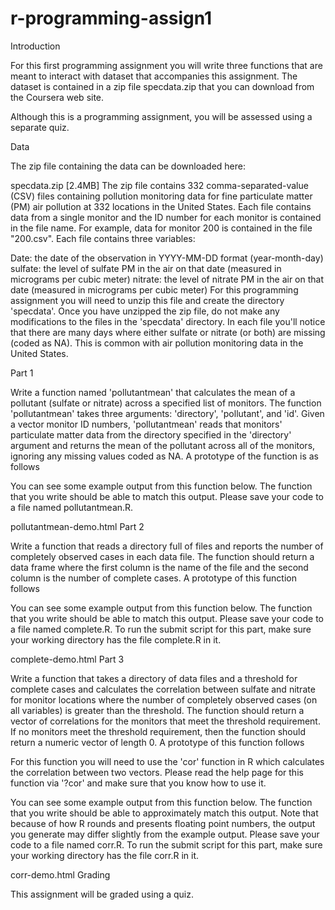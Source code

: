 # r-programming-assign1
Introduction

For this first programming assignment you will write three functions that are meant to interact with dataset that accompanies this assignment. The dataset is contained in a zip file specdata.zip that you can download from the Coursera web site.

Although this is a programming assignment, you will be assessed using a separate quiz.

Data

The zip file containing the data can be downloaded here:

specdata.zip [2.4MB]
The zip file contains 332 comma-separated-value (CSV) files containing pollution monitoring data for fine particulate matter (PM) air pollution at 332 locations in the United States. Each file contains data from a single monitor and the ID number for each monitor is contained in the file name. For example, data for monitor 200 is contained in the file "200.csv". Each file contains three variables:

Date: the date of the observation in YYYY-MM-DD format (year-month-day)
sulfate: the level of sulfate PM in the air on that date (measured in micrograms per cubic meter)
nitrate: the level of nitrate PM in the air on that date (measured in micrograms per cubic meter)
For this programming assignment you will need to unzip this file and create the directory 'specdata'. Once you have unzipped the zip file, do not make any modifications to the files in the 'specdata' directory. In each file you'll notice that there are many days where either sulfate or nitrate (or both) are missing (coded as NA). This is common with air pollution monitoring data in the United States.

Part 1

Write a function named 'pollutantmean' that calculates the mean of a pollutant (sulfate or nitrate) across a specified list of monitors. The function 'pollutantmean' takes three arguments: 'directory', 'pollutant', and 'id'. Given a vector monitor ID numbers, 'pollutantmean' reads that monitors' particulate matter data from the directory specified in the 'directory' argument and returns the mean of the pollutant across all of the monitors, ignoring any missing values coded as NA. A prototype of the function is as follows


You can see some example output from this function below. The function that you write should be able to match this output. Please save your code to a file named pollutantmean.R.

pollutantmean-demo.html
Part 2

Write a function that reads a directory full of files and reports the number of completely observed cases in each data file. The function should return a data frame where the first column is the name of the file and the second column is the number of complete cases. A prototype of this function follows


You can see some example output from this function below. The function that you write should be able to match this output. Please save your code to a file named complete.R. To run the submit script for this part, make sure your working directory has the file complete.R in it.

complete-demo.html
Part 3

Write a function that takes a directory of data files and a threshold for complete cases and calculates the correlation between sulfate and nitrate for monitor locations where the number of completely observed cases (on all variables) is greater than the threshold. The function should return a vector of correlations for the monitors that meet the threshold requirement. If no monitors meet the threshold requirement, then the function should return a numeric vector of length 0. A prototype of this function follows


For this function you will need to use the 'cor' function in R which calculates the correlation between two vectors. Please read the help page for this function via '?cor' and make sure that you know how to use it.

You can see some example output from this function below. The function that you write should be able to approximately match this output. Note that because of how R rounds and presents floating point numbers, the output you generate may differ slightly from the example output. Please save your code to a file named corr.R. To run the submit script for this part, make sure your working directory has the file corr.R in it.

corr-demo.html
Grading

This assignment will be graded using a quiz.
